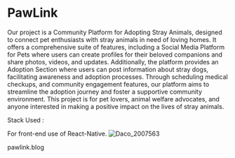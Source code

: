 # PawLink

Our project is a Community Platform for Adopting Stray Animals, designed to connect pet enthusiasts with stray animals in need of loving homes. It offers a comprehensive suite of features, including a Social Media Platform for Pets where users can create profiles for their beloved companions and share photos, videos, and updates. Additionally, the platform provides an Adoption Section where users can post information about stray dogs, facilitating awareness and adoption processes. Through scheduling medical checkups, and community engagement features, our platform aims to streamline the adoption journey and foster a supportive community environment. This project is for pet lovers, animal welfare advocates, and anyone interested in making a positive impact on the lives of stray animals.


Stack Used :

For front-end use of React-Native.
                                          ![Daco_2007563](https://github.com/RochanaGodigamuwa/PawLink/assets/125296645/b99475e0-57a9-45dd-a740-029be2ac3bf5)

















pawlink.blog

